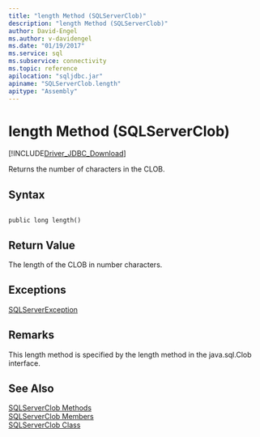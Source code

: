 ```yaml
---
title: "length Method (SQLServerClob)"
description: "length Method (SQLServerClob)"
author: David-Engel
ms.author: v-davidengel
ms.date: "01/19/2017"
ms.service: sql
ms.subservice: connectivity
ms.topic: reference
apilocation: "sqljdbc.jar"
apiname: "SQLServerClob.length"
apitype: "Assembly"
---
```

# length Method (SQLServerClob)
[!INCLUDE[Driver_JDBC_Download](../../../includes/driver_jdbc_download.md)]

  Returns the number of characters in the CLOB.  
  
## Syntax  
  
```  
  
public long length()  
```  
  
## Return Value  
 The length of the CLOB in number characters.  
  
## Exceptions  
 [SQLServerException](../../../connect/jdbc/reference/sqlserverexception-class.md)  
  
## Remarks  
 This length method is specified by the length method in the java.sql.Clob interface.  
  
## See Also  
 [SQLServerClob Methods](../../../connect/jdbc/reference/sqlserverclob-methods.md)   
 [SQLServerClob Members](../../../connect/jdbc/reference/sqlserverclob-members.md)   
 [SQLServerClob Class](../../../connect/jdbc/reference/sqlserverclob-class.md)  
  
  
